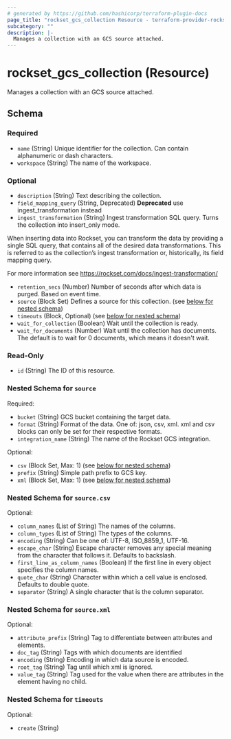 ```yaml
---
# generated by https://github.com/hashicorp/terraform-plugin-docs
page_title: "rockset_gcs_collection Resource - terraform-provider-rockset"
subcategory: ""
description: |-
  Manages a collection with an GCS source attached.
---
```


# rockset_gcs_collection (Resource)

Manages a collection with an GCS source attached.



<!-- schema generated by tfplugindocs -->
## Schema

### Required

- `name` (String) Unique identifier for the collection. Can contain alphanumeric or dash characters.
- `workspace` (String) The name of the workspace.

### Optional

- `description` (String) Text describing the collection.
- `field_mapping_query` (String, Deprecated) **Deprecated** use ingest_transformation instead
- `ingest_transformation` (String) Ingest transformation SQL query. Turns the collection into insert_only mode.

When inserting data into Rockset, you can transform the data by providing a single SQL query, 
that contains all of the desired data transformations. 
This is referred to as the collection’s ingest transformation or, historically, its field mapping query.

For more information see https://rockset.com/docs/ingest-transformation/
- `retention_secs` (Number) Number of seconds after which data is purged. Based on event time.
- `source` (Block Set) Defines a source for this collection. (see [below for nested schema](#nestedblock--source))
- `timeouts` (Block, Optional) (see [below for nested schema](#nestedblock--timeouts))
- `wait_for_collection` (Boolean) Wait until the collection is ready.
- `wait_for_documents` (Number) Wait until the collection has documents. The default is to wait for 0 documents, which means it doesn't wait.

### Read-Only

- `id` (String) The ID of this resource.

<a id="nestedblock--source"></a>
### Nested Schema for `source`

Required:

- `bucket` (String) GCS bucket containing the target data.
- `format` (String) Format of the data. One of: json, csv, xml. xml and csv blocks can only be set for their respective formats.
- `integration_name` (String) The name of the Rockset GCS integration.

Optional:

- `csv` (Block Set, Max: 1) (see [below for nested schema](#nestedblock--source--csv))
- `prefix` (String) Simple path prefix to GCS key.
- `xml` (Block Set, Max: 1) (see [below for nested schema](#nestedblock--source--xml))

<a id="nestedblock--source--csv"></a>
### Nested Schema for `source.csv`

Optional:

- `column_names` (List of String) The names of the columns.
- `column_types` (List of String) The types of the columns.
- `encoding` (String) Can be one of: UTF-8, ISO_8859_1, UTF-16.
- `escape_char` (String) Escape character removes any special meaning from the character that follows it. Defaults to backslash.
- `first_line_as_column_names` (Boolean) If the first line in every object specifies the column names.
- `quote_char` (String) Character within which a cell value is enclosed. Defaults to double quote.
- `separator` (String) A single character that is the column separator.


<a id="nestedblock--source--xml"></a>
### Nested Schema for `source.xml`

Optional:

- `attribute_prefix` (String) Tag to differentiate between attributes and elements.
- `doc_tag` (String) Tags with which documents are identified
- `encoding` (String) Encoding in which data source is encoded.
- `root_tag` (String) Tag until which xml is ignored.
- `value_tag` (String) Tag used for the value when there are attributes in the element having no child.



<a id="nestedblock--timeouts"></a>
### Nested Schema for `timeouts`

Optional:

- `create` (String)


